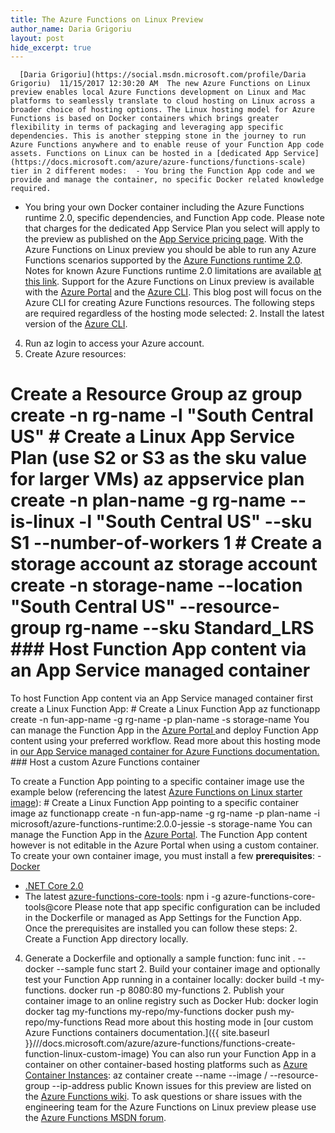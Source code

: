 ```yaml
---
title: The Azure Functions on Linux Preview
author_name: Daria Grigoriu
layout: post
hide_excerpt: true
---
```

      [Daria Grigoriu](https://social.msdn.microsoft.com/profile/Daria Grigoriu)  11/15/2017 12:30:20 AM  The new Azure Functions on Linux preview enables local Azure Functions development on Linux and Mac platforms to seamlessly translate to cloud hosting on Linux across a broader choice of hosting options. The Linux hosting model for Azure Functions is based on Docker containers which brings greater flexibility in terms of packaging and leveraging app specific dependencies. This is another stepping stone in the journey to run Azure Functions anywhere and to enable reuse of your Function App code assets. Functions on Linux can be hosted in a [dedicated App Service](https://docs.microsoft.com/azure/azure-functions/functions-scale) tier in 2 different modes:  - You bring the Function App code and we provide and manage the container, no specific Docker related knowledge required.
 - You bring your own Docker container including the Azure Functions runtime 2.0, specific dependencies, and Function App code.
  Please note that charges for the dedicated App Service Plan you select will apply to the preview as published on the [App Service pricing page](https://azure.microsoft.com/en-us/pricing/details/app-service). With the Azure Functions on Linux preview you should be able to run any Azure Functions scenarios supported by the [Azure Functions runtime 2.0](https://blogs.msdn.microsoft.com/appserviceteam/2017/09/25/develop-azure-functions-on-any-platform/). Notes for known Azure Functions runtime 2.0 limitations are available [at this link](https://github.com/Azure/azure-webjobs-sdk-script/wiki/Azure-Functions-runtime-2.0-known-issues). Support for the Azure Functions on Linux preview is available with the [Azure Portal](https://portal.azure.com/) and the [Azure CLI](https://docs.microsoft.com/en-us/cli/azure/install-azure-cli?view=azure-cli-latest). This blog post will focus on the Azure CLI for creating Azure Functions resources. The following steps are required regardless of the hosting mode selected:  2. Install the latest version of the [Azure CLI](https://docs.microsoft.com/en-us/cli/azure/install-azure-cli?view=azure-cli-latest).
 4. Run az login to access your Azure account.
 6. Create Azure resources:
  # Create a Resource Group az group create -n rg-name -l "South Central US" # Create a Linux App Service Plan (use S2 or S3 as the sku value for larger VMs) az appservice plan create -n plan-name -g rg-name --is-linux -l "South Central US" --sku S1 --number-of-workers 1 # Create a storage account az storage account create -n storage-name --location "South Central US" --resource-group rg-name --sku Standard\_LRS ### Host Function App content via an App Service managed container

 To host Function App content via an App Service managed container first create a Linux Function App: # Create a Linux Function App az functionapp create -n fun-app-name -g rg-name -p plan-name -s storage-name You can manage the Function App in the [Azure Portal ](https://portal.azure.com/)and deploy Function App content using your preferred workflow. Read more about this hosting mode in [our App Service managed container for Azure Functions documentation.](https://docs.microsoft.com/azure/azure-functions/functions-create-first-azure-function-azure-cli-linux) ### Host a custom Azure Functions container

 To create a Function App pointing to a specific container image use the example below (referencing the latest [Azure Functions on Linux starter image](https://hub.docker.com/r/microsoft/azure-functions-runtime)): # Create a Linux Function App pointing to a specific container image az functionapp create -n fun-app-name -g rg-name -p plan-name -i microsoft/azure-functions-runtime:2.0.0-jessie -s storage-name You can manage the Function App in the [Azure Portal](https://portal.azure.com/). The Function App content however is not editable in the Azure Portal when using a custom container. To create your own container image, you must install a few **prerequisites**:  - [Docker](https://www.docker.com/)
 - [.NET Core 2.0](https://www.microsoft.com/net/download/)
 - The latest [azure-functions-core-tools](https://github.com/Azure/azure-functions-cli): npm i -g azure-functions-core-tools@core
  Please note that app specific configuration can be included in the Dockerfile or managed as App Settings for the Function App. Once the prerequisites are installed you can follow these steps:  2. Create a Function App directory locally.
 4. Generate a Dockerfile and optionally a sample function:
  func init . --docker --sample func start  2. Build your container image and optionally test your Function App running in a container locally:
  docker build -t my-functions. docker run -p 8080:80 my-functions  2. Publish your container image to an online registry such as Docker Hub:
  docker login docker tag my-functions my-repo/my-functions docker push my-repo/my-functions Read more about this hosting mode in [our custom Azure Functions containers documentation.]({{ site.baseurl }}///docs.microsoft.com/azure/azure-functions/functions-create-function-linux-custom-image) You can also run your Function App in a container on other container-based hosting platforms such as [Azure Container Instances](https://azure.microsoft.com/services/container-instances): az container create --name <your name="" container=""> --image <your alias="" hub="" docker="">/<your name="" image=""> --resource-group <your name="" group="" resource=""> --ip-address public Known issues for this preview are listed on the [Azure Functions wiki](https://github.com/Azure/Azure-Functions/wiki/Known-Issues). To ask questions or share issues with the engineering team for the Azure Functions on Linux preview please use the [Azure Functions MSDN forum](https://social.msdn.microsoft.com/Forums/en-US/home?forum=AzureFunctions).     